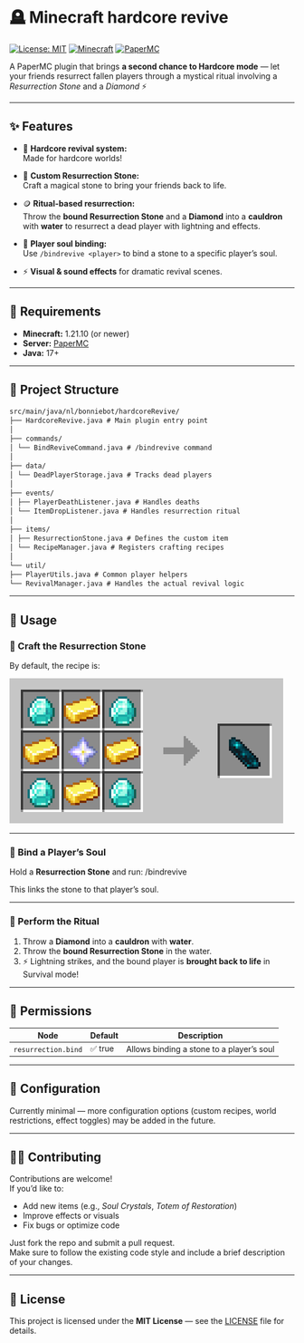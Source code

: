 # 🪦 Minecraft hardcore revive

[![License: MIT](https://img.shields.io/badge/License-MIT-yellow.svg)](LICENSE)
[![Minecraft](https://img.shields.io/badge/Minecraft-1.21.1-blue.svg)](https://www.minecraft.net/)
[![PaperMC](https://img.shields.io/badge/Server-Paper-blueviolet.svg)](https://papermc.io)

A PaperMC plugin that brings **a second chance to Hardcore mode** — let your friends resurrect fallen players through a mystical ritual involving a *Resurrection Stone* and a *Diamond* ⚡

---

## ✨ Features

- 🧍 **Hardcore revival system:**  
  Made for hardcore worlds!

- 💎 **Custom Resurrection Stone:**  
  Craft a magical stone to bring your friends back to life.

- 🪙 **Ritual-based resurrection:**  
  Throw the **bound Resurrection Stone** and a **Diamond** into a **cauldron** with **water** to resurrect a dead player with lightning and effects.

- 🧾 **Player soul binding:**  
  Use `/bindrevive <player>` to bind a stone to a specific player’s soul.

- ⚡ **Visual & sound effects** for dramatic revival scenes.

---

## 🧰 Requirements

- **Minecraft:** 1.21.10 (or newer)  
- **Server:** [PaperMC](https://papermc.io)  
- **Java:** 17+

---

## 🧱 Project Structure
```
src/main/java/nl/bonniebot/hardcoreRevive/
├── HardcoreRevive.java # Main plugin entry point
│
├── commands/
│ └── BindReviveCommand.java # /bindrevive command
│
├── data/
│ └── DeadPlayerStorage.java # Tracks dead players
│
├── events/
│ ├── PlayerDeathListener.java # Handles deaths
│ └── ItemDropListener.java # Handles resurrection ritual
│
├── items/
│ ├── ResurrectionStone.java # Defines the custom item
│ └── RecipeManager.java # Registers crafting recipes
│
└── util/
├── PlayerUtils.java # Common player helpers
└── RevivalManager.java # Handles the actual revival logic
```
---

## 🧙 Usage

### 🔹 Craft the Resurrection Stone

By default, the recipe is:

![Resurrection Stone Recipe](img/crafting_recepie_reserection_stone.png)

---

### 🔹 Bind a Player’s Soul

Hold a **Resurrection Stone** and run:
/bindrevive <playername>

This links the stone to that player’s soul.

---

### 🔹 Perform the Ritual

1. Throw  a **Diamond** into a **cauldron** with **water**.  
2. Throw the **bound Resurrection Stone** in the water.  
3. ⚡ Lightning strikes, and the bound player is **brought back to life** in Survival mode!

---

## 🔐 Permissions

| Node | Default | Description |
|------|----------|-------------|
| `resurrection.bind` | ✅ true | Allows binding a stone to a player’s soul |

---

## 🔧 Configuration

Currently minimal — more configuration options (custom recipes, world restrictions, effect toggles) may be added in the future.

---

## 🧑‍💻 Contributing

Contributions are welcome!  
If you’d like to:
- Add new items (e.g., *Soul Crystals*, *Totem of Restoration*)  
- Improve effects or visuals  
- Fix bugs or optimize code  

Just fork the repo and submit a pull request.  
Make sure to follow the existing code style and include a brief description of your changes.

---

## 🧾 License

This project is licensed under the **MIT License** — see the [LICENSE](LICENSE) file for details.
